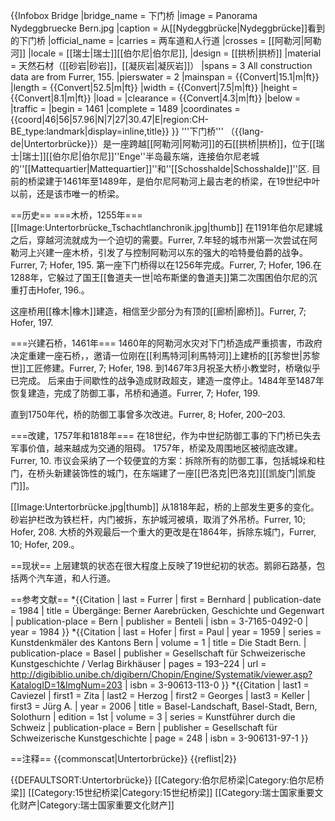 {{Infobox Bridge
|bridge_name   = 下门桥
|image         = Panorama Nydeggbruecke Bern.jpg
|caption       = 从[[Nydeggbrücke|Nydeggbrücke]]看到的下门桥 
|official_name = 
|carries       = 两车道和人行道
|crosses       = [[阿勒河|阿勒河]]
|locale        = [[瑞士|瑞士]][[伯尔尼|伯尔尼]], 
|design        = [[拱桥|拱桥]]
|material      = 天然石材（[[砂岩|砂岩]]，[[凝灰岩|凝灰岩]]）
|spans         = 3 <ref>All construction data are from Furrer, 155.</ref>
|pierswater    = 2
|mainspan      = {{Convert|15.1|m|ft}}
|length        = {{Convert|52.5|m|ft}}
|width         = {{Convert|7.5|m|ft}}
|height        = {{Convert|8.1|m|ft}}
|load          = 
|clearance     = {{Convert|4.3|m|ft}}
|below         = 
|traffic       = 
|begin         = 1461
|complete      = 1489
|coordinates   = {{coord|46|56|57.96|N|7|27|30.47|E|region:CH-BE_type:landmark|display=inline,title}}
}}
'''下门桥''' （{{lang-de|Untertorbrücke}}）是一座跨越[[阿勒河|阿勒河]]的石[[拱桥|拱桥]]，位于[[瑞士|瑞士]][[伯尔尼|伯尔尼]]''Enge''半岛最东端，连接伯尔尼老城的''[[Mattequartier|Mattequartier]]''和''[[Schosshalde|Schosshalde]]''区. 目前的桥梁建于1461年至1489年，是伯尔尼阿勒河上最古老的桥梁，在19世纪中叶以前，还是该市唯一的桥梁。

==历史==
===木桥，1255年===
[[Image:Untertorbrücke_Tschachtlanchronik.jpg|thumb]]
在1191年伯尔尼建城之后，穿越河流就成为一个迫切的需要。<ref name="Furrer, 7">Furrer, 7.</ref>年轻的城市州第一次尝试在阿勒河上兴建一座木桥，引发了与控制阿勒河以东的强大的哈特曼伯爵的战争。<ref>Furrer, 7; Hofer, 195.</ref> 第一座下门桥得以在1256年完成。<ref>Furrer, 7; Hofer, 196.</ref>在1288年，它躲过了国王[[鲁道夫一世|哈布斯堡的鲁道夫]]第二次围困伯尔尼的沉重打击<ref>Hofer, 196.</ref>。

这座桥用[[橡木|橡木]]建造，相信至少部分为有顶的[[廊桥|廊桥]]。<ref name="Furrer, 7"/><ref name="Furrer, 7; Hofer, 197">Furrer, 7; Hofer, 197.</ref> 

===兴建石桥，1461年===
1460年的阿勒河水灾对下门桥造成严重损害，市政府决定重建一座石桥，<ref name="Furrer, 7; Hofer, 197"/>，邀请一位刚在[[利馬特河|利馬特河]]上建桥的[[苏黎世|苏黎世]]工匠修建。<ref name="Furrer, 7; Hofer, 198">Furrer, 7; Hofer, 198.</ref> 到1467年3月祝圣大桥小教堂时，桥墩似乎已完成。<ref name="Furrer, 7; Hofer, 198"/> 后来由于间歇性的战争造成财政超支，建造一度停止。1484年至1487年恢复建造，完成了防御工事，吊桥和通道。<ref>Furrer, 7; Hofer, 199.</ref>

直到1750年代，桥的防御工事曾多次改进。<ref>Furrer, 8; Hofer, 200–203.</ref>

===改建，1757年和1818年===
在18世纪，作为中世纪防御工事的下门桥已失去军事价值，越来越成为交通的阻碍。 1757年，桥梁及周围地区被彻底改建。<ref name="Furrer, 10">Furrer, 10.</ref> 市议会采纳了一个较便宜的方案：拆除所有的防御工事，包括城垛和柱门，在桥头新建装饰性的城门，在东端建了一座[[巴洛克|巴洛克]][[凯旋门|凯旋门]]。<ref name="Furrer, 10"/>

[[Image:Untertorbrücke.jpg|thumb]]
从1818年起，桥的上部发生更多的变化。砂岩护栏改为铁栏杆，内门被拆，东护城河被填，取消了外吊桥。<ref>Furrer, 10; Hofer, 208.</ref> 大桥的外观最后一个重大的更改是在1864年，拆除东城门，<ref>Furrer, 10; Hofer, 209.</ref>。

==现状==
上层建筑的状态在很大程度上反映了19世纪初的状态。鹅卵石路基，包括两个汽车道，和人行道。

==参考文献==
*{{Citation
 | last = Furrer
 | first = Bernhard
 | publication-date = 1984
 | title = Übergänge: Berner Aarebrücken, Geschichte und Gegenwart
 | publication-place = Bern
 | publisher = Benteli
 | isbn = 3-7165-0492-0
 | year = 1984
}}
*{{Citation
 | last = Hofer
 | first = Paul
 | year = 1959
 | series = Kunstdenkmäler des Kantons Bern
 | volume = 1
 | title = Die Stadt Bern.
 | publication-place = Basel
 | publisher = Gesellschaft für Schweizerische Kunstgeschichte / Verlag Birkhäuser
 | pages = 193–224
 | url = http://digibiblio.unibe.ch/digibern/Chopin/Engine/Systematik/viewer.asp?KatalogID=1&ImgNum=203
 | isbn = 3-90613-113-0
}}
*{{Citation
 | last1 = Caviezel
 | first1 = Zita
 | last2 = Herzog
 | first2 = Georges
 | last3 = Keller
 | first3 = Jürg A.
 | year = 2006
 | title = Basel-Landschaft, Basel-Stadt, Bern, Solothurn
 | edition = 1st
 | volume = 3
 | series = Kunstführer durch die Schweiz
 | publication-place = Bern
 | publisher = Gesellschaft für Schweizerische Kunstgeschichte
 | page = 248
 | isbn = 3-906131-97-1
}}

==注释==
{{commonscat|Untertorbrücke}}
{{reflist|2}}

{{DEFAULTSORT:Untertorbrücke}}
[[Category:伯尔尼桥梁|Category:伯尔尼桥梁]]
[[Category:15世纪桥梁|Category:15世纪桥梁]]
[[Category:瑞士国家重要文化财产|Category:瑞士国家重要文化财产]]